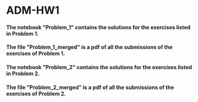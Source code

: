 # ADM-HW1
#### The notebook "Problem_1" contains the solutions for the exercises listed in Problem 1.
#### The file "Problem_1_merged" is a pdf of all the submissions of the exercises of Problem 1.

#### The notebook "Problem_2" contains the solutions for the exercises listed in Problem 2.
#### The file "Problem_2_merged" is a pdf of all the submissions of the exercises of Problem 2.
